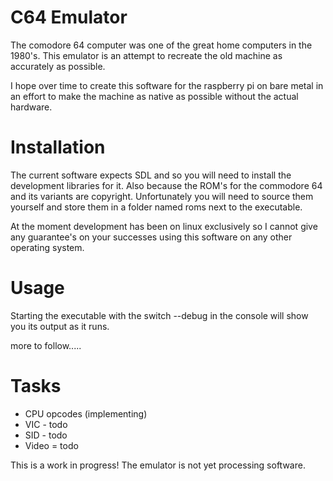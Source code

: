 C64 Emulator
===========

The comodore 64 computer was one of the great home computers in the 1980's. This emulator is an attempt to recreate the old machine as accurately as possible.

I hope over time to create this software for the raspberry pi on bare metal in an effort to make the machine as native as possible without the actual hardware.

Installation
============

The current software expects SDL and so you will need to install the development libraries for it. Also because the ROM's for the commodore 64 and its variants are copyright. Unfortunately you will need to source them yourself and store them in a folder named roms next to the executable.

At the moment development has been on linux exclusively so I cannot give any guarantee's on your successes using this software on any other operating system.

Usage
=====

Starting the executable with the switch --debug in the console will show you its output as it runs.

more to follow.....


Tasks
=====

- CPU opcodes (implementing)
- VIC - todo
- SID - todo
- Video = todo


This is a work in progress! The emulator is not yet processing software.